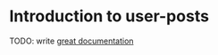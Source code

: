 # Introduction to user-posts

TODO: write [great documentation](http://jacobian.org/writing/what-to-write/)
